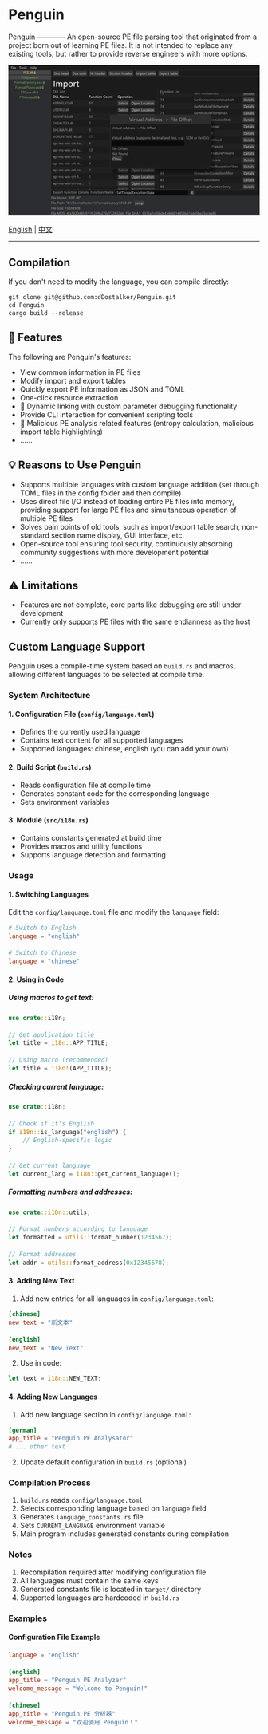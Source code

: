# Penguin

Penguin ———— An open-source PE file parsing tool that originated from a project born out of learning PE files. It is not intended to replace any existing tools, but rather to provide reverse engineers with more options.

![1](./readme_file/Penguin-1.png)

[English](README.md) | [中文](README.zh-CN.md)

---

## Compilation
If you don't need to modify the language, you can compile directly:
```shell
git clone git@github.com:dDostalker/Penguin.git
cd Penguin
cargo build --release
```

## 🔧 Features
The following are Penguin's features:
- View common information in PE files
- Modify import and export tables
- Quickly export PE information as JSON and TOML
- One-click resource extraction
- 🚧 Dynamic linking with custom parameter debugging functionality
- Provide CLI interaction for convenient scripting tools
- 🚧 Malicious PE analysis related features (entropy calculation, malicious import table highlighting)
- ……

## 💡 Reasons to Use Penguin
- Supports multiple languages with custom language addition (set through TOML files in the config folder and then compile)
- Uses direct file I/O instead of loading entire PE files into memory, providing support for large PE files and simultaneous operation of multiple PE files
- Solves pain points of old tools, such as import/export table search, non-standard section name display, GUI interface, etc.
- Open-source tool ensuring tool security, continuously absorbing community suggestions with more development potential
- ……

## ⚠ Limitations
- Features are not complete, core parts like debugging are still under development
- Currently only supports PE files with the same endianness as the host

## Custom Language Support

Penguin uses a compile-time system based on `build.rs` and macros, allowing different languages to be selected at compile time.

### System Architecture

#### 1. Configuration File (`config/language.toml`)
- Defines the currently used language
- Contains text content for all supported languages
- Supported languages: chinese, english (you can add your own)

#### 2. Build Script (`build.rs`)
- Reads configuration file at compile time
- Generates constant code for the corresponding language
- Sets environment variables

#### 3. Module (`src/i18n.rs`)
- Contains constants generated at build time
- Provides macros and utility functions
- Supports language detection and formatting

### Usage

#### 1. Switching Languages

Edit the `config/language.toml` file and modify the `language` field:

```toml
# Switch to English
language = "english"

# Switch to Chinese
language = "chinese"
```

#### 2. Using in Code

##### Using macros to get text:
```rust
use crate::i18n;

// Get application title
let title = i18n::APP_TITLE;

// Using macro (recommended)
let title = i18n!(APP_TITLE);
```

##### Checking current language:
```rust
use crate::i18n;

// Check if it's English
if i18n::is_language("english") {
    // English-specific logic
}

// Get current language
let current_lang = i18n::get_current_language();
```

##### Formatting numbers and addresses:
```rust
use crate::i18n::utils;

// Format numbers according to language
let formatted = utils::format_number(1234567);

// Format addresses
let addr = utils::format_address(0x12345678);
```

#### 3. Adding New Text

1. Add new entries for all languages in `config/language.toml`:
```toml
[chinese]
new_text = "新文本"

[english]
new_text = "New Text"
```

2. Use in code:
```rust
let text = i18n::NEW_TEXT;
```

#### 4. Adding New Languages

1. Add new language section in `config/language.toml`:
```toml
[german]
app_title = "Penguin PE Analysator"
# ... other text
```

2. Update default configuration in `build.rs` (optional)

### Compilation Process

1. `build.rs` reads `config/language.toml`
2. Selects corresponding language based on `language` field
3. Generates `language_constants.rs` file
4. Sets `CURRENT_LANGUAGE` environment variable
5. Main program includes generated constants during compilation

### Notes

1. Recompilation required after modifying configuration file
2. All languages must contain the same keys
3. Generated constants file is located in `target/` directory
4. Supported languages are hardcoded in `build.rs`

### Examples

#### Configuration File Example
```toml
language = "english"

[english]
app_title = "Penguin PE Analyzer"
welcome_message = "Welcome to Penguin!"

[chinese]
app_title = "Penguin PE 分析器"
welcome_message = "欢迎使用 Penguin！"
```








